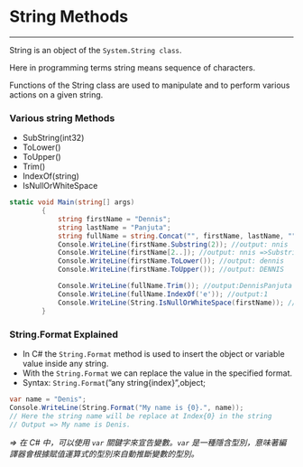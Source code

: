 # String Methods

---

String is an object of the `System.String class`.

Here in programming terms string means sequence of characters.

Functions of the String class are used to manipulate and to perform various actions on a given string.

### Various string Methods

- SubString(int32)
- ToLower()
- ToUpper()
- Trim()
- IndexOf(string)
- IsNullOrWhiteSpace

```csharp
static void Main(string[] args)
        {
            string firstName = "Dennis";
            string lastName = "Panjuta";
            string fullName = string.Concat("", firstName, lastName, "");
            Console.WriteLine(firstName.Substring(2)); //output: nnis
            Console.WriteLine(firstName[2..]); //output: nnis =>Substring替代的寫法
            Console.WriteLine(firstName.ToLower()); //output: dennis
            Console.WriteLine(firstName.ToUpper()); //output: DENNIS

            Console.WriteLine(fullName.Trim()); //output:DennisPanjuta
            Console.WriteLine(fullName.IndexOf('e')); //output:1
            Console.WriteLine(String.IsNullOrWhiteSpace(firstName)); //output:false
        }
```

### String.Format Explained

- In C# the `String.Format` method is used to insert the object or variable value inside any string.
- With the `String.Format` we can replace the value in the specified format.
- Syntax: `String.Format`(”any string{index}”,object;

```csharp
var name = "Denis";
Console.WriteLine(String.Format("My name is {0}.", name));
// Here the string name will be replace at Index{0} in the string
// Output => My name is Denis.
```

*⇒ 在 C# 中，可以使用 `var` 關鍵字來宣告變數。`var` 是一種隱含型別，意味著編譯器會根據賦值運算式的型別來自動推斷變數的型別。*